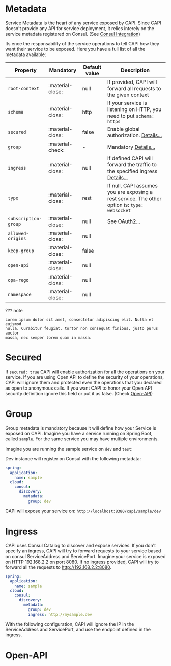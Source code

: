 # Metadata

Service Metadata is the heart of any service exposed by CAPI.
Since CAPI doesn't provide any API for service deployment, it relies interely on the service metadata registered on Consul. (See [Consul Integration](consul.md))

Its ence the responsability of the service operations to tell CAPI how they want their service to be exposed.
Here you have a full list of all the metadata available:

| Property             | Mandatory        | Default value   | Description                                                              |
| -------------------- | ---------------- | --------------- | ------------------------------------------------------------------------ |
| `root-context`       | :material-close: | null            | If provided, CAPI will forward all requests to the given context         |
| `schema`             | :material-close: | http            | If your service is listening on HTTP, you need to put `schema: https`    |
| `secured`            | :material-close: | false           | Enable global authorization. [Details...](#secured)                      |
| `group`              | :material-check: | -               | Mandatory [Details...](#group)                                                            |
| `ingress`            | :material-close: | null            | If defined CAPI will forward the traffic to the specified ingress [Details...](#ingress)  |
| `type`               | :material-close: | rest            | If null, CAPI assumes you are exposing a rest service. The other option is: `type: websocket` |
| `subscription-group` | :material-close: | null            | See [OAuth2...](oauth2.md)
| `allowed-origins`    | :material-close: | null            |
| `keep-group`         | :material-close: | false           |
| `open-api`           | :material-close: | null            |
| `opa-rego`           | :material-close: | null            |
| `namespace`          | :material-close: | null            |


??? note

    Lorem ipsum dolor sit amet, consectetur adipiscing elit. Nulla et euismod
    nulla. Curabitur feugiat, tortor non consequat finibus, justo purus auctor
    massa, nec semper lorem quam in massa.


# Secured
If `secured: true` CAPI will enable authorization for all the operations on your service.
If you are using Open API to define the security of your operations, CAPI will ignore them and protected even the operations that you declared as open to anonymous calls.
If you want CAPI to honor your Open API security definition ignore this field or put it as false. (Check [Open-API](#open-api))  

# Group
Group metadata is mandatory because it will define how your Service is exposed on CAPI.
Imagine you have a service running on Spring Boot, called `sample`. 
For the same service you may have multiple environments.

Imagine you are running the sample service on `dev` and `test`:

Dev instance will register on Consul with the following metadata:
```yaml
spring:
  application:
    name: sample
  cloud:
    consul:
      discovery:
        metadata:
          group: dev
```
CAPI will expose your service on: `http://localhost:8380/capi/sample/dev`

# Ingress
CAPI uses Consul Catalog to discover and expose services. If you don't specify an ingress, CAPI will try to forward requests to your service based on consul ServiceAddress and ServicePort.
Imagine your service is exposed on HTTP 192.168.2.2 on port 8080. 
If no ingress provided, CAPI will try to forward all the requests to http://192.168.2.2:8080.
```yaml
spring:
  application:
    name: sample
  cloud:
    consul:
      discovery:
        metadata:
          group: dev
          ingress: http://mysample.dev
```
With the following configuration, CAPI will ignore the IP in the ServiceAddress and ServicePort, and use the endpoint defined in the ingress.

# Open-API